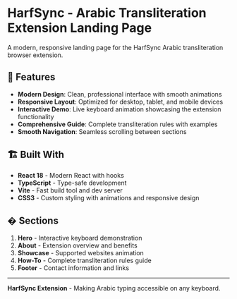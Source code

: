 # HarfSync - Arabic Transliteration Extension Landing Page

A modern, responsive landing page for the HarfSync Arabic transliteration browser extension.

## 🌟 Features

- **Modern Design**: Clean, professional interface with smooth animations
- **Responsive Layout**: Optimized for desktop, tablet, and mobile devices
- **Interactive Demo**: Live keyboard animation showcasing the extension functionality
- **Comprehensive Guide**: Complete transliteration rules with examples
- **Smooth Navigation**: Seamless scrolling between sections

## 🏗️ Built With

- **React 18** - Modern React with hooks
- **TypeScript** - Type-safe development
- **Vite** - Fast build tool and dev server
- **CSS3** - Custom styling with animations and responsive design

## � Sections

1. **Hero** - Interactive keyboard demonstration
2. **About** - Extension overview and benefits
3. **Showcase** - Supported websites animation
4. **How-To** - Complete transliteration rules guide
5. **Footer** - Contact information and links

---

**HarfSync Extension** - Making Arabic typing accessible on any keyboard.
